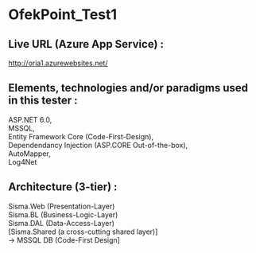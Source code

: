 # OfekPoint_Test1

Live URL (Azure App Service) :  
------
http://oria1.azurewebsites.net/  
  
  
  
  
Elements, technologies and/or paradigms used in this tester :  
------
ASP.NET 6.0,  
 MSSQL,   
Entity Framework Core (Code-First-Design),    
Dependendancy Injection (ASP.CORE Out-of-the-box),   
AutoMapper,   
Log4Net  

  
  
  
Architecture (3-tier) :  
------
Sisma.Web (Presentation-Layer)  
Sisma.BL  (Business-Logic-Layer)  
Sisma.DAL  (Data-Access-Layer)  
[Sisma.Shared  (a cross-cutting shared layer)]   
->
MSSQL DB  (Code-First Design]  